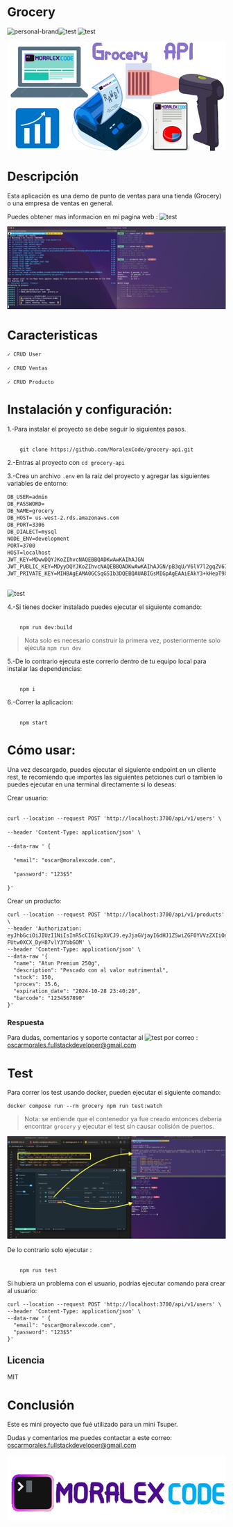 # Grocery

![personal-brand](https://img.shields.io/badge/MORALEX-%20CODE-indigo)![test](https://img.shields.io/badge/LICENSE-%20MIT-green) ![test](https://img.shields.io/badge/TEST-%20JEST-green)

![grocery-screenshot](.github/grocery-title.png)

# Descripción

Esta aplicación es una demo de punto de ventas para una tienda (Grocery) o una empresa de ventas en general.

Puedes obtener mas informacion en mi pagina web : ![test](https://img.shields.io/badge/Working-%20On%20it-red)

![grocery-running-screenshot](.github/grocery-run.png)

# Caracteristicas

    ✓ CRUD User

    ✓ CRUD Ventas

    ✓ CRUD Producto

# Instalación y configuración:

1.-Para instalar el proyecto se debe seguir lo siguientes pasos.

```

    git clone https://github.com/MoralexCode/grocery-api.git
```

2.-Entras al proyecto con `cd grocery-api`

3.-Crea un archivo `.env` en la raiz del proyecto y agregar las siguientes variables de entorno:

```
DB_USER=admin
DB_PASSWORD=
DB_NAME=grocery
DB_HOST= us-west-2.rds.amazonaws.com
DB_PORT=3306
DB_DIALECT=mysql
NODE_ENV=development
PORT=3700
HOST=localhost
JWT_KEY=MDwwDQYJKoZIhvcNAQEBBQADKwAwKAIhAJGN
JWT_PUBLIC_KEY=MDyyDQYJKoZIhvcNAQEBBQADKwAwKAIhAJGN/pB3qU/V6lV7l2gqZV67kbpV+uyRz5HwuLYbiRb5AgMBAAE=
JWT_PRIVATE_KEY=MIHBAgEAMA0GCSqGSIb3DQEBQAUABIGsMIGpAgEAAiEAkY3+kHepT9XqVXuXaCplXruRulX4hNHPkfC4thuJFvkCAwEAAQIgD6Rl3hqt/GFtzH/6tnwP5qMAtjjtgJfhtZY2dsA/7gECEQDss1987RWbt5cwRVUTvobBAhEAnWwkDETrEmOHv8IcRSiWOQIQY3D0Q9qiwlm99bSbCoF3wQIQVYRzqL6fvOOY0REP7nn38QIQL82SsMTJL5Eh1YymVKgj2A==


```

![test](https://img.shields.io/badge/Installar%20Docker-%20recomendado-blue)

4.-Si tienes docker instalado puedes ejecutar el siguiente comando:

```

    npm run dev:build

```

> Nota solo es necesario construir la primera vez, posteriormente solo ejecuta `npm run dev`

5.-De lo contrario ejecuta este correrlo dentro de tu equipo local para instalar las dependencias:

```

    npm i

```

6.-Correr la aplicacion:

```

    npm start

```

# Cómo usar:

Una vez descargado, puedes ejecutar el siguiente endpoint en un cliente rest, te recomiendo que importes las siguientes petciones curl o tambien lo puedes ejecutar en una terminal directamente si lo deseas:

Crear usuario:

```

curl --location --request POST 'http://localhost:3700/api/v1/users' \

--header 'Content-Type: application/json' \

--data-raw ' {

  "email": "oscar@moralexcode.com",

  "password": "123$5"

}'

```

Crear un producto:

```
curl --location --request POST 'http://localhost:3700/api/v1/products' \
--header 'Authorization: eyJhbGciOiJIUzI1NiIsInR5cCI6IkpXVCJ9.eyJjaGVjayI6dHJ1ZSwiZGF0YVVzZXIiOnsibmFtZSI6IiIsImVtYWlsIjoib3NjYXJAbW9yYWxleGNvZGUuY29tIiwidXNlcl9pZCI6NDU0LCJmaXJzdF90aW1lIjpmYWxzZX0sImlhdCI6MTY3NTA0MDI0NywiZXhwIjoxNjc3NjMyMjQ3fQ.R86rJtDHg6ZMNgfyn5-FUtw0XCX_DyH87vlY3YbbGOM' \
--header 'Content-Type: application/json' \
--data-raw '{
  "name": "Atun Premium 250g",
  "description": "Pescado con al valor nutrimental",
  "stock": 150,
  "proces": 35.6,
  "expiration_date": "2024-10-28 23:40:20",
  "barcode": "1234567890"
}'
```

### Respuesta

Para dudas, comentarios y soporte contactar al ![test](https://img.shields.io/badge/Ing-%20Oscar%20Morales-green) por correo : [oscarmorales.fullstackdeveloper@gmail.com](oscarmorales.fullstackdeveloper@gmail.com)

# Test

Para correr los test usando docker, pueden ejecutar el siguiente comando:

```
docker compose run --rm grocery npm run test:watch
```

> Nota: se entiende que el contenedor ya fue creado entonces deberia encontrar `grocery` y ejecutar el test sin causar colisión de puertos.

![cli-colors-alertsscreenshot](.github/grocey-docker-running.png)

De lo contrario solo ejecutar :

```

    npm run test

```

Si hubiera un problema con el usuario, podrias ejecutar comando para crear al usuario:

```
curl --location --request POST 'http://localhost:3700/api/v1/users' \
--header 'Content-Type: application/json' \
--data-raw ' {
  "email": "oscar@moralexcode.com",
  "password": "123$5"
}'
```

## Licencia

MIT

# Conclusión

Este es mini proyecto que fué utilizado para un mini Tsuper.

Dudas y comentarios me puedes contactar a este correo: [oscarmorales.fullstackdeveloper@gmail.com](oscarmorales.fullstackdeveloper@gmail.com)

![personal-brand-screenshot](.github/personal-brand.png)
